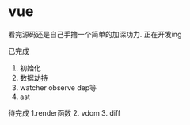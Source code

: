 # vue

看完源码还是自己手撸一个简单的加深功力. 正在开发ing

已完成

1. 初始化
2. 数据劫持
3. watcher observe dep等
4. ast

待完成
1.render函数
2. vdom
3. diff


